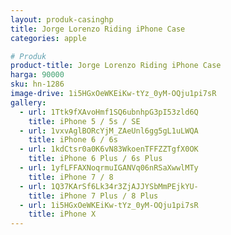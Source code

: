 ```yaml
---
layout: produk-casinghp
title: Jorge Lorenzo Riding iPhone Case
categories: apple

# Produk
product-title: Jorge Lorenzo Riding iPhone Case
harga: 90000
sku: hn-1286
image-drive: 1i5HGxOeWKEiKw-tYz_0yM-OQju1pi7sR
gallery:
  - url: 1Ttk9fXAvoHmf1SQ6ubnhpG3pI53zld6Q
    title: iPhone 5 / 5s / SE
  - url: 1vxvAglBORcYjM_ZAeUnl6gg5gL1uLWQA
    title: iPhone 6 / 6s
  - url: 1kdCtsr0a0K6vN83WkoenTFFZZTgfX0OK
    title: iPhone 6 Plus / 6s Plus
  - url: 1yfLFFAXNoqrmuIGANVq06nRSaXwwlMTy
    title: iPhone 7 / 8
  - url: 1Q37KArSf6Lk34r3ZjAJJYSbMmPEjkYU-
    title: iPhone 7 Plus / 8 Plus
  - url: 1i5HGxOeWKEiKw-tYz_0yM-OQju1pi7sR
    title: iPhone X
---
```

